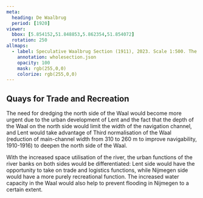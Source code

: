 ```yaml
---
meta:
  heading: De Waalbrug
  period: [1920]
viewer:
  bbox: [5.854152,51.848853,5.862354,51.854072]
  rotation: 250
allmaps:
  - label: Speculative Waalbrug Section (1911), 2023. Scale 1:500. The Berlage.
    annotation: wholesection.json
    opacity: 100
    mask: rgb(255,0,0)
    colorize: rgb(255,0,0)
---
```


## Quays for Trade and Recreation

The need for dredging the north side of the Waal would become more urgent due to the urban development of Lent and the fact that the depth of the Waal on the north side would limit the width of the navigation channel, and Lent would take advantage of Third normalisation of the Waal (reduction of main-channel width from 310 to 260 m to improve navigability, 1910-1916) to deepen the north side of the Waal. 

With the increased space utilisation of the river, the urban functions of the river banks on both sides would be differentiated: Lent side would have the opportunity to take on trade and logistics functions, while Nijmegen side would have a more purely recreational function. The increased water capacity in the Waal would also help to prevent flooding in Nijmegen to a certain extent.
